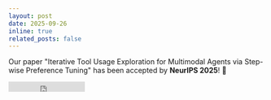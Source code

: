 ```yaml
---
layout: post
date: 2025-09-26
inline: true
related_posts: false
---
```


Our paper "Iterative Tool Usage Exploration for Multimodal Agents via Step-wise Preference Tuning" has been accepted by **NeurIPS 2025**! 🎉
<iframe src="https://ghbtns.com/github-btn.html?user=SPORT-Agents&repo=SPORT-Agents&type=star&count=true" frameborder="0" scrolling="0" width="150" height="20" title="GitHub"></iframe>
<br>